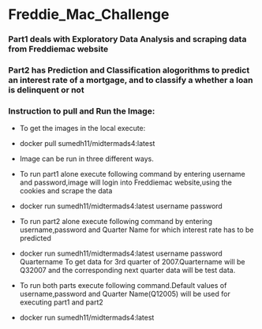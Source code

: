 # Freddie_Mac_Challenge
### Part1 deals with Exploratory Data Analysis and scraping data  from Freddiemac website
### Part2 has Prediction and Classification alogorithms to predict an interest rate of a mortgage, and to classify a whether a loan is delinquent or not 
### Instruction to pull and Run the Image:

- To get the images in the local execute: 
 - docker pull sumedh11/midtermads4:latest
- Image can be run in three different ways.
 - To run part1 alone execute following command by entering username and password,image will login into Freddiemac website,using the cookies and scrape the data
 - docker run sumedh11/midtermads4:latest username password
  
 - To run part2 alone execute following command by entering username,password and Quarter Name for which interest rate has to be predicted
 - docker run sumedh11/midtermads4:latest username password Quartername
    To get data for 3rd quarter of 2007.Quartername will be Q32007 and the corresponding next quarter data will be test data.

 - To run both parts execute following command.Default values of username,password and Quarter Name(Q12005) will be used for executing part1 and part2
 - docker run sumedh11/midtermads4:latest
   
